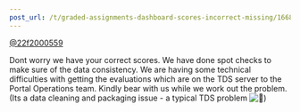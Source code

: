 ```yaml
---
post_url: /t/graded-assignments-dashboard-scores-incorrect-missing/166816/32
---
```

[@22f2000559](/u/22f2000559)

Dont worry we have your correct scores. We have done spot checks to make sure of the data consistency. We are having some technical difficulties with getting the evaluations which are on the TDS server to the Portal Operations team. Kindly bear with us while we work out the problem.  
(Its a data cleaning and packaging issue - a typical TDS problem ![:rofl:](https://emoji.discourse-cdn.com/google/rofl.png?v=12 ":rofl:"))